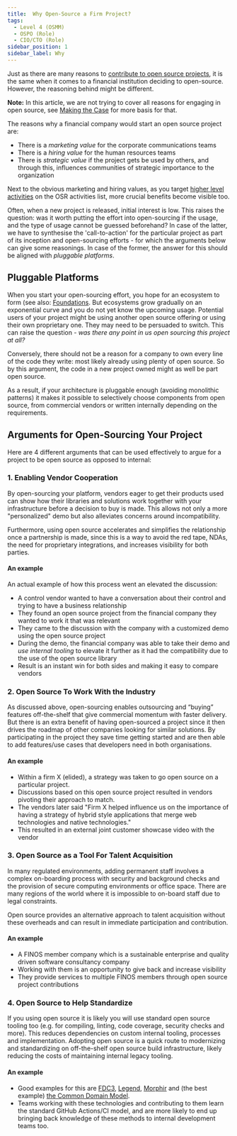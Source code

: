 ```yaml
---
title:  Why Open-Source a Firm Project?
tags: 
  - Level 4 (OSMM)
  - OSPO (Role)
  - CIO/CTO (Role)
sidebar_position: 1
sidebar_label: Why
---
```


Just as there are many reasons to [contribute to open source projects](../Level-3/Contributing-To-Projects), it is the same when it comes to a financial institution deciding to open-source.  However, the reasoning behind might be different. 

**Note:** In this article, we are not trying to cover all reasons for engaging in open source, see [Making the Case](../Level-3/Making-The-Case) for more basis for that. 

The reasons why a financial company would start an open source project are:

 * There is a _marketing value_ for the corporate communications teams
 * There is a _hiring value_ for the human resources teams
 * There is _strategic value_ if the project gets be used by others, and through this, influences communities of strategic importance to the organization

Next to the obvious marketing and hiring values, as you target [higher level activities](../Introduction) on the OSR activities list, more crucial benefits become visible too.

Often, when a new project is released, initial interest is low. This raises the question: was it worth putting the effort into open-sourcing if the usage, and the type of usage cannot be guessed beforehand? In case of the latter, we have to synthesise the 'call-to-action' for the particular project as part of its inception and open-sourcing efforts - for which the arguments below can give some reasonings. In case of the former, the answer for this should be aligned with _pluggable platforms_.

## Pluggable Platforms

When you start your open-sourcing effort, you hope for an ecosystem to form (see also: [Foundations](Foundations). But ecosystems grow gradually on an exponential curve and you do not yet know the upcoming usage.  Potential users of your project might be using another open source offering or using their own proprietary one.   They may need to be persuaded to switch.  This can raise the question - _was there any point in us open sourcing this project at all?_

Conversely, there should not be a reason for a company to own every line of the code they write:  most likely already using plenty of open source.  So by this argument, the code in a new project owned might as well be part open source.

As a result, if your architecture is pluggable enough (avoiding monolithic patterns) it makes it possible to selectively choose components from open source, from commercial vendors or written internally depending on the requirements.

## Arguments for Open-Sourcing Your Project

Here are 4 different arguments that can be used effectively to argue for a project to be open source as opposed to internal:

### 1. Enabling Vendor Cooperation

By open-sourcing your platform, vendors eager to get their products used can show how their libraries and solutions work together with your infrastructure before a decision to buy is made.  This allows not only a more "personalized" demo but also alleviates concerns around incompatibility.

Furthermore, using open source accelerates and simplifies the relationship once a partnership is made, since this is a way to avoid the red tape, NDAs, the need for proprietary integrations, and increases visibility for both parties.

#### An example

An actual example of how this process went an elevated the discussion:

 * A control vendor wanted to have a conversation about their control and trying to have a business relationship
 * They found an open source project from the financial company they wanted to work it that was relevant
 * They came to the discussion with the company with a customized demo using the open source project
 * During the demo, the financial company was able to take their demo and _use internal tooling_ to elevate it further as it had the compatibility due to the use of the open source library
 * Result is an instant win for both sides and making it easy to compare vendors

### 2. Open Source To Work With the Industry

As discussed above, open-sourcing enables outsourcing and “buying” features off-the-shelf that give commercial momentum with faster delivery.  But there is an extra benefit of having open-sourced a project since it then drives the roadmap of other companies looking for similar solutions.  By participating in the project they save time getting started and are then able to add features/use cases that developers need in both organisations.

#### An example

 * Within a firm X (elided), a strategy was taken to go open source on a particular project.
 * Discussions based on this open source project resulted in vendors pivoting their approach to match.
 * The vendors later said "Firm X helped influence us on the importance of having a strategy of hybrid style applications that merge web technologies and native technologies."
 * This resulted in an external joint customer showcase video with the vendor

### 3. Open Source as a Tool For Talent Acquisition

In many regulated environments, adding permanent staff involves a complex on-boarding process with security and background checks and the provision of secure computing environments or office space.   There are many regions of the world where it is impossible to on-board staff due to legal constraints.

Open source provides an alternative approach to talent acquisition without these overheads and can result in immediate participation and contribution.

#### An example

 * A FINOS member company which is a sustainable enterprise and quality driven software consultancy company
 * Working with them is an opportunity to give back and increase visibility
 * They provide services to multiple FINOS members through open source project contributions

### 4. Open Source to Help Standardize

If you using open source it is likely you will use standard open source tooling too (e.g. for compiling, linting, code coverage, security checks and more). This reduces dependencies on custom internal tooling, processes and implementation.  Adopting open source is a quick route to modernizing and standardizing on off-the-shelf open source build infrastructure, likely reducing the costs of maintaining internal legacy tooling.

#### An example

 * Good examples for this are [FDC3](https://fdc3.finos.org), [Legend](https://legend.finos.org), [Morphir](https://morphir.finos.org) and (the best example) [the Common Domain Model](https://github.com/finos/common-domain-model).
 * Teams working with these technologies and contributing to them learn the standard GitHub Actions/CI model, and are more likely to end up bringing back knowledge of these methods to internal development teams too.


